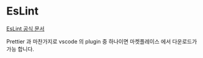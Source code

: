 # EsLint

[EsLint 공식 문서](https://eslint.org/docs/rules/)

Prettier 과 마찬가지로 vscode 의 plugin 중 하나이면 마켓플레이스 에서 다운로드가 가능 합니다.
